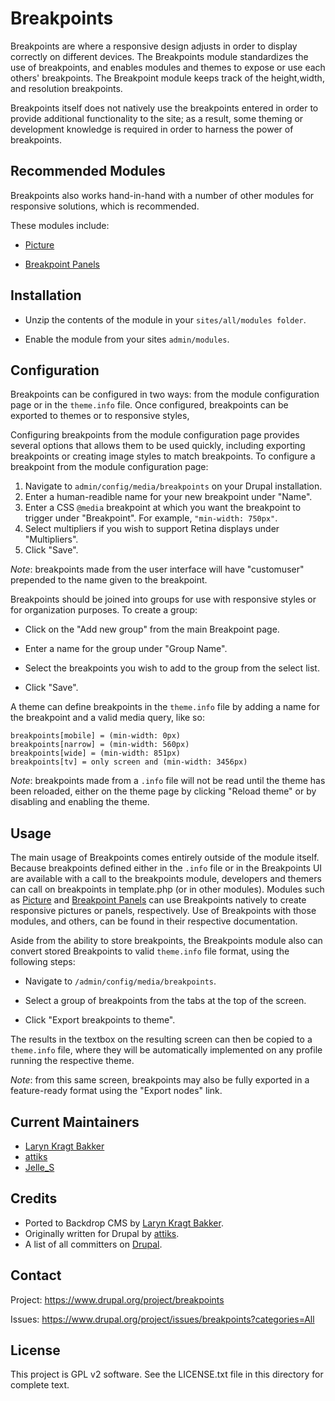 Breakpoints
======================

Breakpoints are where a responsive design adjusts in order to display correctly on different devices. 
The Breakpoints module standardizes the use of breakpoints, and enables modules and themes to expose or use each others' breakpoints. 
The Breakpoint module keeps track of the height,width, and resolution breakpoints.

Breakpoints itself does not natively use the breakpoints entered in order to provide additional functionality to the site; 
as a result, some theming or development knowledge is required in order to harness the power of breakpoints.

Recommended Modules
------------

Breakpoints also works hand-in-hand with a number of other modules for responsive solutions, which is recommended. 

These modules include:

- [Picture](https://www.drupal.org/project/picture)

- [Breakpoint Panels](https://www.drupal.org/project/breakpoint_panels)

Installation
------------

- Unzip the contents of the module in your `sites/all/modules folder`.

- Enable the module from your sites `admin/modules`.

Configuration
------------

Breakpoints can be configured in two ways: from the module configuration page or in the `theme.info` file. 
Once configured, breakpoints can be exported to themes or to responsive styles,

Configuring breakpoints from the module configuration page provides several options that allows them to be used quickly, 
including exporting breakpoints or creating image styles to match breakpoints. To configure a breakpoint from the module configuration page:

1. Navigate to `admin/config/media/breakpoints` on your Drupal installation.
2. Enter a human-readible name for your new breakpoint under "Name".
3. Enter a CSS `@media` breakpoint at which you want the breakpoint to trigger under "Breakpoint". For example, `"min-width: 750px"`.
4. Select multipliers if you wish to support Retina displays under "Multipliers".
5. Click "Save".

*Note*: breakpoints made from the user interface will have "customuser" prepended to the name given to the breakpoint.

Breakpoints should be joined into groups for use with responsive styles or for organization purposes. To create a group:

- Click on the "Add new group" from the main Breakpoint page.

- Enter a name for the group under "Group Name".

- Select the breakpoints you wish to add to the group from the select list.

- Click "Save".

A theme can define breakpoints in the `theme.info` file by adding a name for the breakpoint and a valid media query, like so:

```
breakpoints[mobile] = (min-width: 0px)
breakpoints[narrow] = (min-width: 560px)
breakpoints[wide] = (min-width: 851px)
breakpoints[tv] = only screen and (min-width: 3456px)
```

*Note*: breakpoints made from a `.info` file will not be read until the theme has been reloaded, 
either on the theme page by clicking "Reload theme" or by disabling and enabling the theme.

Usage
------------

The main usage of Breakpoints comes entirely outside of the module itself. Because breakpoints defined either in the `.info` file or in the Breakpoints UI are available with a call to the breakpoints module, developers and themers can call on breakpoints in template.php (or in other modules). Modules such as [Picture](https://www.drupal.org/project/picture) and [Breakpoint Panels](https://www.drupal.org/project/breakpoint_panels) can use Breakpoints natively to create responsive pictures or panels, respectively. Use of Breakpoints with those modules, and others, can be found in their respective documentation.

Aside from the ability to store breakpoints, the Breakpoints module also can convert stored Breakpoints to valid `theme.info` file format, using the following steps:

- Navigate to `/admin/config/media/breakpoints`.

- Select a group of breakpoints from the tabs at the top of the screen.

- Click "Export breakpoints to theme".

The results in the textbox on the resulting screen can then be copied to a `theme.info` file, 
where they will be automatically implemented on any profile running the respective theme.

*Note*: from this same screen, breakpoints may also be fully exported in a feature-ready format using the "Export nodes" link.


Current Maintainers
-------------------

- [Laryn Kragt Bakker](https://github.com/laryn)
- [attiks](https://www.drupal.org/u/attiks)
- [Jelle_S](https://www.drupal.org/u/jelle_s)

Credits
-------

- Ported to Backdrop CMS by [Laryn Kragt Bakker](https://github.com/laryn).
- Originally written for Drupal by [attiks](https://www.drupal.org/u/attiks).
- A list of all committers on [Drupal](https://www.drupal.org/node/1702648/committers).
<!-- - Based on the [MagicalCode project](https://github.com/example).
- Sponsored by [TechNoCorp](https://example.com). -->


Contact
------------

Project: https://www.drupal.org/project/breakpoints

Issues: https://www.drupal.org/project/issues/breakpoints?categories=All


License
-------

This project is GPL v2 software. 
See the LICENSE.txt file in this directory for complete text.

